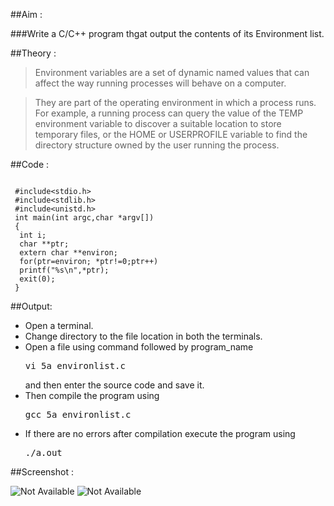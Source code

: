 ##Aim :

###Write a C/C++ program thgat output the contents of its Environment list.


##Theory :

>Environment variables are a set of dynamic named values that can affect the way running processes will behave on a computer.

>They are part of the operating environment in which a process runs. For example, a running process can query the value of the TEMP environment variable to discover a suitable location to store temporary files, or the HOME or USERPROFILE variable to find the directory structure owned by the user running the process.


##Code :

<pre><code>
 #include&lt;stdio.h&gt;
 #include&lt;stdlib.h&gt;
 #include&lt;unistd.h&gt;
 int main(int argc,char *argv[])
 {
  int i;
  char **ptr;
  extern char **environ;
  for(ptr=environ; *ptr!=0;ptr++)
  printf("%s\n",*ptr);
  exit(0);
 }
</code></pre>



##Output:
<ul>
<li>Open a terminal.</li>
<li>Change directory to the file location in both the terminals.</li>
 <li>Open a file using command followed by program_name <pre>vi 5a_environlist.c </pre> and then enter the source code and save it.</li>
 <li>Then compile the program using <pre>gcc 5a_environlist.c</pre></li>
 <li>If there are no errors after compilation execute the program using <pre>./a.out </pre></li>
</ul>


##Screenshot :

![Not Available](5aout1.png)
![Not Available](5aout2.png)
